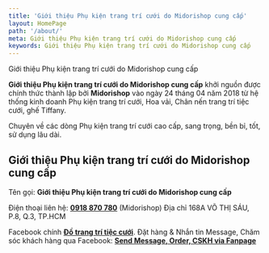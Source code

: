 ```yaml
---
title: 'Giới thiệu Phụ kiện trang trí cưới do Midorishop cung cấp'
layout: HomePage
path: '/about/'
meta: Giới thiệu Phụ kiện trang trí cưới do Midorishop cung cấp
keywords: Giới thiệu Phụ kiện trang trí cưới do Midorishop cung cấp
---
```


Giới thiệu Phụ kiện trang trí cưới do Midorishop cung cấp

**Giới thiệu Phụ kiện trang trí cưới do Midorishop cung cấp** khởi nguồn được chính thức thành lập bởi **Midorishop** vào ngày 24 tháng 04 năm 2018 từ hệ thống kinh doanh Phụ kiện trang trí cưới, Hoa vải, Chân nến trang trí tiệc cưới, ghế Tiffany.

Chuyên về các dòng Phụ kiện trang trí cưới cao cấp, sang trọng, bền bỉ, tốt, sử dụng lâu dài.

## Giới thiệu Phụ kiện trang trí cưới do Midorishop cung cấp

Tên gọi: **Giới thiệu Phụ kiện trang trí cưới do Midorishop cung cấp** 

Điện thoại liên hệ: [**0918 870 780**](tel:+84918870780) (Midorishop)
Địa chỉ 168A VÕ THỊ SÁU, P.8, Q.3, TP.HCM


Facebook chính  [**Đồ trang trí tiệc cưới**](https://www.facebook.com/dotrangtricuoi).
Đặt hàng & Nhắn tin Message, Chăm sóc khách hàng qua Facebook: [**Send Message, Order, CSKH via Fanpage**](https://www.facebook.com/dotrangtricuoi)
